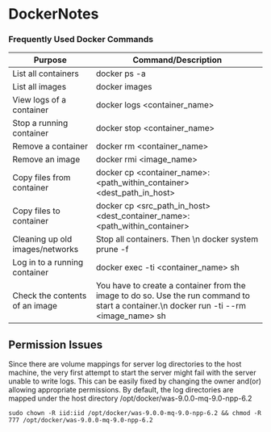 # DockerNotes


### Frequently Used Docker Commands
|Purpose	|	Command/Description|
|-----------|----------------------|
|List all containers |	docker ps -a|
|List all images|	docker images|
|View logs of a container|	docker logs <container_name>|
|Stop a running container|	docker stop <container_name>|
|Remove a container	|docker rm <container_name>|
|Remove an image|	docker rmi <image_name>|
|Copy files from container|	docker cp <container_name>:<path_within_container> <dest_path_in_host>|
|Copy files to container|	docker cp <src_path_in_host> <dest_container_name>:<path_within_container> |
|Cleaning up old images/networks|	Stop all containers. Then \n docker system prune -f| 
|Log in to a running container|	docker exec -ti <container_name> sh|
|Check the contents of an image|	You have to create a container from the image to do so. Use the run command to start a container.\n  docker run -ti --rm <image_name> sh| 



## Permission Issues
Since there are volume mappings for server log directories to the host machine, the very first attempt to start the server might fail with the server unable to write logs. This can be easily fixed by changing the owner and(or) allowing appropriate permissions.
By default, the log directories are mapped under the host directory /opt/docker/was-9.0.0-mq-9.0-npp-6.2
```
sudo chown -R iid:iid /opt/docker/was-9.0.0-mq-9.0-npp-6.2 && chmod -R 777 /opt/docker/was-9.0.0-mq-9.0-npp-6.2
```
